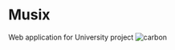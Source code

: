 # Musix
Web application for University project
![carbon](https://user-images.githubusercontent.com/99380676/202860833-5c35d22f-8496-4e62-ad14-5104f7f40cb8.png)
